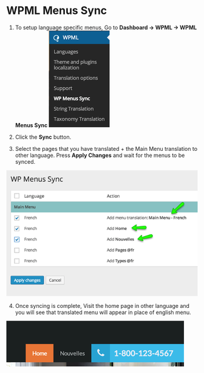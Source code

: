 # WPML Menus Sync

1. To setup language specific menus, Go to **Dashboard → WPML → WPML Menus Sync**
![Real Homes Documentation](images/wpml/wpml-menu-sync.png)

2. Click the **Sync** button.

3. Select the pages that you have translated + the Main Menu translation to other language. Press **Apply Changes** and wait for the menus to be synced. 

![Real Homes Documentation](images/wpml/wpml-menu-sync-selection.png)

4. Once syncing is complete, Visit the home page in other language and you will see that translated menu will appear in place of english menu. 

![Real Homes Documentation](images/wpml/wpml-menu-frontend.png)
